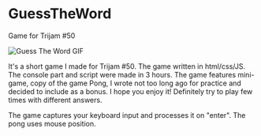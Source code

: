# GuessTheWord
Game for Trijam #50

![Guess The Word GIF](/blob/master/GuessTheWord.gif?raw=true)

It's a short game I made for Trijam #50. The game written in html/css/JS. The console part and script were made in 3 hours. The game features mini-game, copy of the game Pong, I wrote not too long ago for practice and decided to include as a bonus. I hope you enjoy it! Definitely try to play few times with different answers. 

The game captures your keyboard input and processes it on "enter". The pong uses mouse position. 
